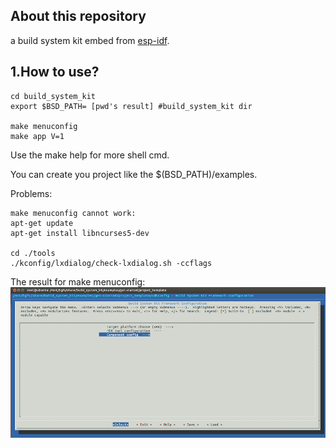 ## About this repository
a build system kit embed from [esp-idf](https://github.com/espressif/esp-idf).



## 1.How to use?

	cd build_system_kit
    export $BSD_PATH= [pwd's result] #build_system_kit dir
    
    make menuconfig
    make app V=1
    
Use the make help for more shell cmd.


You can create you project like the $(BSD_PATH)/examples.

Problems:

    make menuconfig cannot work:
    apt-get update
    apt-get install libncurses5-dev
    
    cd ./tools
    ./kconfig/lxdialog/check-lxdialog.sh -ccflags
     

   

The result for make menuconfig:
![](menuconfig.png)

 


  